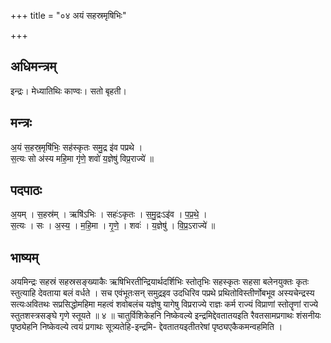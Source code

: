 +++
title = "०४ अयं सहस्रमृषिभिः"

+++
## अधिमन्त्रम्
इन्द्रः। मेध्यातिथिः काण्वः। सतो बृहती।

## मन्त्रः
अ॒यं स॒हस्र॒मृषि॑भिः॒ सह॑स्कृतः समु॒द्र इ॑व पप्रथे ।  
स॒त्यः सो अ॑स्य महि॒मा गृ॑णे॒ शवो॑ य॒ज्ञेषु॑ विप्र॒राज्ये॑ ॥

## पदपाठः
अ॒यम् । स॒हस्र॑म् । ऋषि॑ऽभिः । सहः॑ऽकृतः । स॒मु॒द्रःऽइ॑व । प॒प्र॒थे॒ ।  
स॒त्यः । सः । अ॒स्य॒ । म॒हि॒मा । गृ॒णे॒ । शवः॑ । य॒ज्ञेषु॑ । वि॒प्र॒ऽराज्ये॑ ॥

## भाष्यम्
अयमिन्द्रः सहस्रं सहस्रसङ्ख्याकैः ऋषिभिरतीन्द्रियार्थदर्शिभिः स्तोतृभिः सहस्कृतः सहसा बलेनयुक्तः कृतः स्तुत्याहि देवताया बलं वर्धते । सच एवंभूतःसन् समुद्रइव उदधिरिव पप्रथे प्रथितोविस्तीर्णोबभूव अस्यचेन्द्रस्य सत्यःअवितथः सप्रसिद्धोमहिमा महत्वं शवोबलंच यज्ञेषु यागेषु विप्रराज्ये राज्ञः कर्म राज्यं विप्राणां स्तोतॄणां राज्ये स्तुतशस्त्रसङ्घे गृणे स्तूयते ॥ ४ ॥ चातुर्विशिकेहनि निष्केवल्ये इन्द्रमिद्देवतातयइति रैवतसामप्रगाथः शंसनीयः पृष्ठ्येहनि निष्केवल्ये त्वयं प्रगाथः सूत्र्यतेहि-इन्द्रमि- द्देवतातयइतीतरेषां पृष्ठ्यएकैकमन्वहमिति ।
